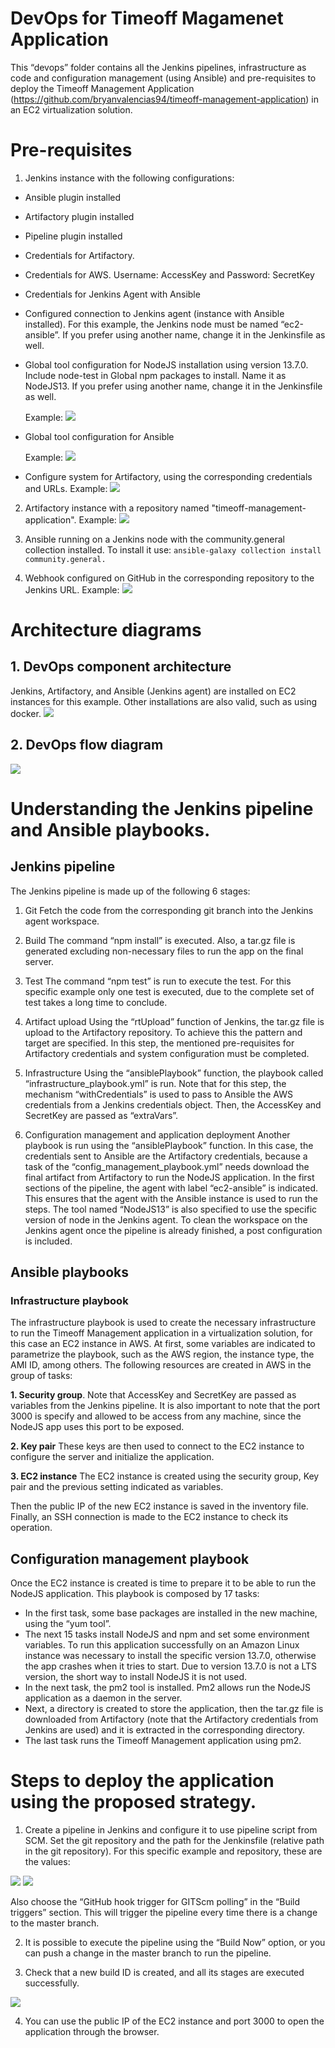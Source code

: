 # DevOps for Timeoff Magamenet Application

This “devops” folder contains all the Jenkins pipelines, infrastructure as code and configuration management (using Ansible) and pre-requisites to deploy the Timeoff Management Application (https://github.com/bryanvalencias94/timeoff-management-application) in an EC2 virtualization solution.

# Pre-requisites

1. Jenkins instance with the following configurations:

- Ansible plugin installed 
- Artifactory plugin installed
- Pipeline plugin installed
- Credentials for Artifactory.
- Credentials for AWS. Username: AccessKey and Password: SecretKey
- Credentials for Jenkins Agent with Ansible
- Configured connection to Jenkins agent (instance with Ansible installed). For this example, the Jenkins node must be named “ec2-ansible”. If you prefer using another name, change it in the Jenkinsfile as well.
- Global tool configuration for NodeJS installation using version 13.7.0. Include node-test in Global npm packages to install. Name it as NodeJS13. If you prefer using another name, change it in the Jenkinsfile as well.
	
	Example:
![](https://github.com/bryanvalencias94/timeoff-management-application/blob/master/devops/images/NodeJSGlobalToolJenkins.png?raw=true)

- Global tool configuration for Ansible
	
	Example:
![](https://github.com/bryanvalencias94/timeoff-management-application/blob/master/devops/images/AnsibleGlobalToolJenkins.png?raw=true)
- Configure system for Artifactory, using the corresponding credentials and URLs.
Example:
![](https://github.com/bryanvalencias94/timeoff-management-application/blob/master/devops/images/JFrogConfigJenkins.png?raw=true)
2. Artifactory instance with a repository named "timeoff-management-application".
Example:
![](https://github.com/bryanvalencias94/timeoff-management-application/blob/master/devops/images/ArtifactoryRepository.png?raw=true)

3. Ansible running on a Jenkins node with the community.general collection installed. To install it use:
`ansible-galaxy collection install community.general.`

4. Webhook configured on GitHub in the corresponding repository to the Jenkins URL.
Example:
![](https://github.com/bryanvalencias94/timeoff-management-application/blob/master/devops/images/GitHubWebHook.png?raw=true)

# Architecture diagrams
## 1. DevOps component architecture
Jenkins, Artifactory, and Ansible (Jenkins agent) are installed on EC2 instances for this example. Other installations are also valid, such as using docker.
![](https://github.com/bryanvalencias94/timeoff-management-application/blob/master/devops/images/DevOpsComponentArchitecture.png?raw=true)

## 2. DevOps flow diagram
![](https://github.com/bryanvalencias94/timeoff-management-application/blob/master/devops/images/DevOpsFlow.png?raw=true)

# Understanding the Jenkins pipeline and Ansible playbooks.
## Jenkins pipeline
The Jenkins pipeline is made up of the following 6 stages:
1.	Git
Fetch the code from the corresponding git branch into the Jenkins agent workspace.

2.	Build
The command “npm install” is executed. Also, a tar.gz file is generated excluding non-necessary files to run the app on the final server.

3.	Test
The command “npm test” is run to execute the test. For this specific example only one test is executed, due to the complete set of test takes a long time to conclude.

4.	Artifact upload
Using the “rtUpload” function of Jenkins, the tar.gz file is upload to the Artifactory repository. To achieve this the pattern and target are specified. In this step, the mentioned pre-requisites for Artifactory credentials and system configuration must be completed.

5.	Infrastructure
Using the “ansiblePlaybook” function, the playbook  called “infrastructure_playbook.yml” is run. Note that for this step, the mechanism “withCredentials” is used to pass to Ansible the AWS credentials from a Jenkins credentials object. Then, the AccessKey and SecretKey are passed as “extraVars”.

6.	Configuration management and application deployment
Another playbook is run using the “ansiblePlaybook” function. In this case, the credentials sent to Ansible are the Artifactory credentials, because a task of the “config_management_playbook.yml” needs download the final artifact from Artifactory to run the NodeJS application.
In the first sections of the pipeline, the agent with label “ec2-ansible” is indicated. This ensures that the agent with the Ansible instance is used to run the steps. The tool named “NodeJS13” is also specified to use the specific version of node in the Jenkins agent.
To clean the workspace on the Jenkins agent once the pipeline is already finished, a post configuration is included.

## Ansible playbooks
### Infrastructure playbook
The infrastructure playbook is used to create the necessary infrastructure to run the Timeoff Management application in a virtualization solution, for this case an EC2 instance in AWS. At first, some variables are indicated to parametrize the playbook, such as the AWS region, the instance type, the AMI ID, among others.
The following resources are created in AWS in the group of tasks:

**1.	Security group**.
Note that AccessKey and SecretKey are passed as variables from the Jenkins pipeline. It is also important to note that the port 3000 is specify and allowed to be access from any machine, since the NodeJS app uses this port to be exposed.

**2.	Key pair**
These keys are then used to connect to the EC2 instance to configure the server and initialize the application.

**3.	EC2 instance**
The EC2 instance is created using the security group, Key pair and the previous setting indicated as variables.

Then the public  IP of the new EC2 instance is saved in the inventory file. Finally, an SSH connection is made to the EC2 instance to check its operation.
## Configuration management playbook
Once the EC2 instance is created is time to prepare it to be able to run the NodeJS application. This playbook is composed by 17 tasks:
-	In the first task, some base packages are installed in the new machine, using the “yum tool”.
-	The next 15 tasks install NodeJS and npm and set some environment variables. To run this application successfully on an Amazon Linux instance was necessary to install the specific version 13.7.0, otherwise the app crashes when it tries to start. Due to version 13.7.0 is not a LTS version, the short way to install NodeJS it is not used.
-	In the next task, the pm2 tool is installed. Pm2 allows run the NodeJS application as a daemon in the server.
-	Next, a directory is created to store the application, then the tar.gz file is downloaded from Artifactory (note that the Artifactory credentials from Jenkins are used) and it is extracted in the corresponding directory.
-	The last task runs the Timeoff Management application using pm2.

# Steps to deploy the application using the proposed strategy.
1.	Create a pipeline in Jenkins and configure it to use pipeline script from SCM. Set the git repository and the path for the Jenkinsfile (relative path in the git repository). For this specific example and repository, these are the values:

![](https://github.com/bryanvalencias94/timeoff-management-application/blob/master/devops/images/JenkinsPipeline1.png?raw=true)
![](https://github.com/bryanvalencias94/timeoff-management-application/blob/master/devops/images/JenkinsPipeline2.png?raw=true)

Also choose the “GitHub hook trigger for GITScm polling” in the “Build triggers” section. This will trigger the pipeline every time there is a change to the master branch.

2.	It is possible to execute the pipeline using the “Build Now” option, or you can push a change in the master branch to run the pipeline.

3.	Check that a new build ID is created, and all its stages are executed successfully.

![](https://github.com/bryanvalencias94/timeoff-management-application/blob/master/devops/images/BuildCreatedJenkins.png?raw=true)

4.	You can use the public IP of the EC2 instance and port 3000 to open the application through the browser.




